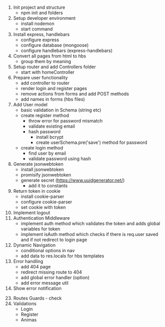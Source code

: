 1. Init project and structure
   -  npm init and folders
2. Setup developer environment
   -  install nodemon
   -  start command
3. Install express, handlebars
   -  configure express
   -  configure database (mongoose)
   -  configure handlebars (express-handlebars)
4. Convert all pages from html to hbs
   -  group them by meaning
5. Setup router and add Controllers folder
   -  start with homeController
6. Prepare user functionality
   -  add controller to router
   -  render login and register pages
   -  remove actions from forms and add POST methods
   -  add names in forms (hbs files)
7. Add User model
   -  basic validation in Schema (string etc)
   -  create register method
      -  throw error for password mismatch
      -  validate existing email
      -  hash password
         -  install bcrypt
         -  create userSchema.pre('save') method for password
   -  create login method
      -  find user by email
      -  validate password using hash
8. Generate jsonwebtoken
   -  install jsonwebtoken
   -  promisify jsonwebtoken
   -  generate secret (https://www.uuidgenerator.net/)
      -  add it to constants
9. Return token in cookie
   -  install cookie-parser
   -  configure cookie-parser
   -  set cookie with token
10.   Implement logout
11.   Authentication Middleware
      -  implement auth method which validates the token and adds global variables for token
      -  implement isAuth method which checks if there is req.user saved and if not redirect to login page
12.   Dynamic Navigation
      -  conditional options in nav
      -  add data to res.locals for hbs templates
13.   Error handling
      -  add 404 page
      -  redirect missing route to 404
      -  add global error handler (option)
      -  add error message util
14.   Show error notification

<!-- SECOND PART -->

<!-- 15. Provide endponts to navigation in both states (app.get to all links) -->
<!-- 16. Add Creature model to mongoose -->

<!-- 17. Add Creature
   - DON'T FORGET TO ADD OWNER
   - on success redirect to all posts page -->

<!-- 18. Implement All Posts Page
    - show each creature with image, name, etc.
    - If no creatures 'There are no posts yet' -->
<!-- 19. Add details page (for Creatures)
    - if the user is the owner of the post shoud have "Edit" and "Delete" buttons
    - If the user hasn't logged it -> no buttons
    - If the user is not the owner -> vote button -->
<!-- 20. Delete Creature
    - on success redirect to all posts page
21. Edit Creature
    - on success redirect to all posts page -->
<!-- 22. Vote button
    - when clicked -> voted
    - redirect to the details page for the crrent creature
    - show the email of the people voted
    - if user already has voted -> "Thanks for Voting" and add the email of the vote people -->
23. Routes Guards - check
24. Validations
    - Login
    - Register
    - Animas
<!-- 25. Bonus
   -  Profile -> Show my posts
   -  If no posts - show message
   - edit vote count -->
